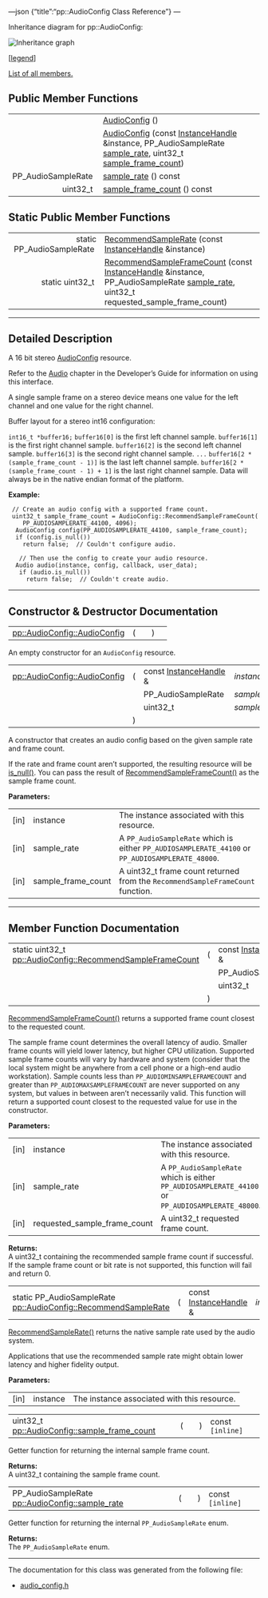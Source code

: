 —json {“title”:“pp::AudioConfig Class Reference”} —

Inheritance diagram for pp::AudioConfig:

![Inheritance graph](/docs/native-client/pepper_beta/cpp/classpp_1_1_audio_config__inherit__graph.png)

<span class="legend">\[[legend](/docs/native-client/pepper_beta/cpp/graph_legend/)\]</span>

[List of all members.](/docs/native-client/pepper_beta/cpp/classpp_1_1_audio_config-members/)

Public Member Functions
-----------------------

<table><tbody><tr class="odd"><td style="text-align: right;"> </td><td><a href="/docs/native-client/pepper_beta/cpp/classpp_1_1_audio_config#ad7a5caaa08c531acf7e2975a790db98e" class="el">AudioConfig</a> ()</td></tr><tr class="even"><td style="text-align: right;"> </td><td><a href="/docs/native-client/pepper_beta/cpp/classpp_1_1_audio_config#aa6dcb1ed3086502f03d9e1d73124421a" class="el">AudioConfig</a> (const <a href="/docs/native-client/pepper_beta/cpp/classpp_1_1_instance_handle/" class="el">InstanceHandle</a> &amp;instance, PP_AudioSampleRate <a href="/docs/native-client/pepper_beta/cpp/classpp_1_1_audio_config#a988b8489ec9335be25605561d0293813" class="el">sample_rate</a>, uint32_t <a href="/docs/native-client/pepper_beta/cpp/classpp_1_1_audio_config#ad7cb79f7f92993257643574457ee8d0c" class="el">sample_frame_count</a>)</td></tr><tr class="odd"><td style="text-align: right;">PP_AudioSampleRate </td><td><a href="/docs/native-client/pepper_beta/cpp/classpp_1_1_audio_config#a988b8489ec9335be25605561d0293813" class="el">sample_rate</a> () const</td></tr><tr class="even"><td style="text-align: right;">uint32_t </td><td><a href="/docs/native-client/pepper_beta/cpp/classpp_1_1_audio_config#ad7cb79f7f92993257643574457ee8d0c" class="el">sample_frame_count</a> () const</td></tr></tbody></table>

Static Public Member Functions
------------------------------

<table><tbody><tr class="odd"><td style="text-align: right;">static PP_AudioSampleRate </td><td><a href="/docs/native-client/pepper_beta/cpp/classpp_1_1_audio_config#abf073122a1b9ef65f149fda9be57246f" class="el">RecommendSampleRate</a> (const <a href="/docs/native-client/pepper_beta/cpp/classpp_1_1_instance_handle/" class="el">InstanceHandle</a> &amp;instance)</td></tr><tr class="even"><td style="text-align: right;">static uint32_t </td><td><a href="/docs/native-client/pepper_beta/cpp/classpp_1_1_audio_config#a53611e94bca5d4a5f7acdd3e5285adb9" class="el">RecommendSampleFrameCount</a> (const <a href="/docs/native-client/pepper_beta/cpp/classpp_1_1_instance_handle/" class="el">InstanceHandle</a> &amp;instance, PP_AudioSampleRate <a href="/docs/native-client/pepper_beta/cpp/classpp_1_1_audio_config#a988b8489ec9335be25605561d0293813" class="el">sample_rate</a>, uint32_t requested_sample_frame_count)</td></tr></tbody></table>

------------------------------------------------------------------------

<span id="details" class="anchor" style="margin: 0;"></span>

Detailed Description
--------------------

A 16 bit stereo <a href="/docs/native-client/pepper_beta/cpp/classpp_1_1_audio_config/" class="el" title="A 16 bit stereo AudioConfig resource.">AudioConfig</a> resource.

Refer to the [Audio](/docs/native-client/devguide/coding/audio) chapter in the Developer’s Guide for information on using this interface.

A single sample frame on a stereo device means one value for the left channel and one value for the right channel.

Buffer layout for a stereo int16 configuration:

`int16_t *buffer16;` `buffer16[0]` is the first left channel sample. `buffer16[1]` is the first right channel sample. `buffer16[2]` is the second left channel sample. `buffer16[3]` is the second right channel sample. `...` `buffer16[2 * (sample_frame_count - 1)]` is the last left channel sample. `buffer16[2 * (sample_frame_count - 1) + 1]` is the last right channel sample. Data will always be in the native endian format of the platform.

**Example:**

     // Create an audio config with a supported frame count.
     uint32_t sample_frame_count = AudioConfig::RecommendSampleFrameCount(
        PP_AUDIOSAMPLERATE_44100, 4096);
      AudioConfig config(PP_AUDIOSAMPLERATE_44100, sample_frame_count);
      if (config.is_null())
        return false;  // Couldn't configure audio.

       // Then use the config to create your audio resource.
      Audio audio(instance, config, callback, user_data);
       if (audio.is_null())
         return false;  // Couldn't create audio.

------------------------------------------------------------------------

Constructor & Destructor Documentation
--------------------------------------

<span id="ad7a5caaa08c531acf7e2975a790db98e" class="anchor" style="margin: 0;"></span>

<table><tbody><tr class="odd"><td><a href="/docs/native-client/pepper_beta/cpp/classpp_1_1_audio_config#ad7a5caaa08c531acf7e2975a790db98e" class="el">pp::AudioConfig::AudioConfig</a></td><td>(</td><td></td><td>)</td><td></td></tr></tbody></table>

An empty constructor for an `AudioConfig` resource.

<span id="aa6dcb1ed3086502f03d9e1d73124421a" class="anchor" style="margin: 0;"></span>

<table><tbody><tr class="odd"><td><a href="/docs/native-client/pepper_beta/cpp/classpp_1_1_audio_config#ad7a5caaa08c531acf7e2975a790db98e" class="el">pp::AudioConfig::AudioConfig</a></td><td>(</td><td>const <a href="/docs/native-client/pepper_beta/cpp/classpp_1_1_instance_handle/" class="el">InstanceHandle</a> &amp; </td><td><em>instance</em>,</td></tr><tr class="even"><td></td><td></td><td>PP_AudioSampleRate </td><td><em>sample_rate</em>,</td></tr><tr class="odd"><td></td><td></td><td>uint32_t </td><td><em>sample_frame_count</em> </td></tr><tr class="even"><td></td><td>)</td><td></td><td></td></tr></tbody></table>

A constructor that creates an audio config based on the given sample rate and frame count.

If the rate and frame count aren’t supported, the resulting resource will be <a href="/docs/native-client/pepper_beta/cpp/classpp_1_1_resource#a859068e34cdc2dc0b78754c255323aa9" class="el" title="This functions determines if this resource is invalid or uninitialized.">is_null()</a>. You can pass the result of <a href="/docs/native-client/pepper_beta/cpp/classpp_1_1_audio_config#a53611e94bca5d4a5f7acdd3e5285adb9" class="el" title="RecommendSampleFrameCount() returns a supported frame count closest to the requested count...">RecommendSampleFrameCount()</a> as the sample frame count.

**Parameters:**  

<table><tbody><tr class="odd"><td>[in]</td><td>instance</td><td>The instance associated with this resource.</td></tr><tr class="even"><td>[in]</td><td>sample_rate</td><td>A <code>PP_AudioSampleRate</code> which is either <code>PP_AUDIOSAMPLERATE_44100</code> or <code>PP_AUDIOSAMPLERATE_48000</code>.</td></tr><tr class="odd"><td>[in]</td><td>sample_frame_count</td><td>A uint32_t frame count returned from the <code>RecommendSampleFrameCount</code> function.</td></tr></tbody></table>

------------------------------------------------------------------------

Member Function Documentation
-----------------------------

<span id="a53611e94bca5d4a5f7acdd3e5285adb9" class="anchor" style="margin: 0;"></span>

<table><tbody><tr class="odd"><td>static uint32_t <a href="/docs/native-client/pepper_beta/cpp/classpp_1_1_audio_config#a53611e94bca5d4a5f7acdd3e5285adb9" class="el">pp::AudioConfig::RecommendSampleFrameCount</a></td><td>(</td><td>const <a href="/docs/native-client/pepper_beta/cpp/classpp_1_1_instance_handle/" class="el">InstanceHandle</a> &amp; </td><td><em>instance</em>,</td></tr><tr class="even"><td></td><td></td><td>PP_AudioSampleRate </td><td><em>sample_rate</em>,</td></tr><tr class="odd"><td></td><td></td><td>uint32_t </td><td><em>requested_sample_frame_count</em> </td></tr><tr class="even"><td></td><td>)</td><td></td><td><code> [static]</code></td></tr></tbody></table>

<a href="/docs/native-client/pepper_beta/cpp/classpp_1_1_audio_config#a53611e94bca5d4a5f7acdd3e5285adb9" class="el" title="RecommendSampleFrameCount() returns a supported frame count closest to the requested count...">RecommendSampleFrameCount()</a> returns a supported frame count closest to the requested count.

The sample frame count determines the overall latency of audio. Smaller frame counts will yield lower latency, but higher CPU utilization. Supported sample frame counts will vary by hardware and system (consider that the local system might be anywhere from a cell phone or a high-end audio workstation). Sample counts less than `PP_AUDIOMINSAMPLEFRAMECOUNT` and greater than `PP_AUDIOMAXSAMPLEFRAMECOUNT` are never supported on any system, but values in between aren’t necessarily valid. This function will return a supported count closest to the requested value for use in the constructor.

**Parameters:**  

<table><tbody><tr class="odd"><td>[in]</td><td>instance</td><td>The instance associated with this resource.</td></tr><tr class="even"><td>[in]</td><td>sample_rate</td><td>A <code>PP_AudioSampleRate</code> which is either <code>PP_AUDIOSAMPLERATE_44100</code> or <code>PP_AUDIOSAMPLERATE_48000</code>.</td></tr><tr class="odd"><td>[in]</td><td>requested_sample_frame_count</td><td>A uint32_t requested frame count.</td></tr></tbody></table>

**Returns:**  
A uint32\_t containing the recommended sample frame count if successful. If the sample frame count or bit rate is not supported, this function will fail and return 0.

<span id="abf073122a1b9ef65f149fda9be57246f" class="anchor" style="margin: 0;"></span>

<table><tbody><tr class="odd"><td>static PP_AudioSampleRate <a href="/docs/native-client/pepper_beta/cpp/classpp_1_1_audio_config#abf073122a1b9ef65f149fda9be57246f" class="el">pp::AudioConfig::RecommendSampleRate</a></td><td>(</td><td>const <a href="/docs/native-client/pepper_beta/cpp/classpp_1_1_instance_handle/" class="el">InstanceHandle</a> &amp; </td><td><em>instance</em></td><td>)</td><td><code> [static]</code></td></tr></tbody></table>

<a href="/docs/native-client/pepper_beta/cpp/classpp_1_1_audio_config#abf073122a1b9ef65f149fda9be57246f" class="el" title="RecommendSampleRate() returns the native sample rate used by the audio system.">RecommendSampleRate()</a> returns the native sample rate used by the audio system.

Applications that use the recommended sample rate might obtain lower latency and higher fidelity output.

**Parameters:**  

<table><tbody><tr class="odd"><td>[in]</td><td>instance</td><td>The instance associated with this resource.</td></tr></tbody></table>

<span id="ad7cb79f7f92993257643574457ee8d0c" class="anchor" style="margin: 0;"></span>

<table><tbody><tr class="odd"><td>uint32_t <a href="/docs/native-client/pepper_beta/cpp/classpp_1_1_audio_config#ad7cb79f7f92993257643574457ee8d0c" class="el">pp::AudioConfig::sample_frame_count</a></td><td>(</td><td></td><td>)</td><td>const<code> [inline]</code></td></tr></tbody></table>

Getter function for returning the internal sample frame count.

**Returns:**  
A uint32\_t containing the sample frame count.

<span id="a988b8489ec9335be25605561d0293813" class="anchor" style="margin: 0;"></span>

<table><tbody><tr class="odd"><td>PP_AudioSampleRate <a href="/docs/native-client/pepper_beta/cpp/classpp_1_1_audio_config#a988b8489ec9335be25605561d0293813" class="el">pp::AudioConfig::sample_rate</a></td><td>(</td><td></td><td>)</td><td>const<code> [inline]</code></td></tr></tbody></table>

Getter function for returning the internal `PP_AudioSampleRate` enum.

**Returns:**  
The `PP_AudioSampleRate` enum.

------------------------------------------------------------------------

The documentation for this class was generated from the following file:

-   <a href="/docs/native-client/pepper_beta/cpp/audio__config_8h/" class="el">audio_config.h</a>

